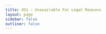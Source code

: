 ```yaml
---
title: 451 — Unavailable For Legal Reasons
layout: page
sidebar: false
outliner: false
---
```


<ErrorGlitch 
    code="418" 
    title="Чайник" 
    description="Я чайник. Без шуток, я запущен буквально на умном чайнике" 
/>

